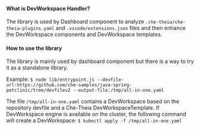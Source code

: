 #### What is DevWorkspace Handler?
The library is used by Dashboard component to analyze `.che-theia/che-theia-plugins.yaml` and `.vscode/extensions.json` files and then enhance the DevWorkspace components and DevWorkspace templates.

#### How to use the library
The library is mainly used by dashboard component but there is a way to try it as a standalone library.

Example:
`$ node lib/entrypoint.js --devfile-url:https://github.com/che-samples/java-spring-petclinic/tree/devfilev2 --output-file:/tmp/all-in-one.yaml`

The file `/tmp/all-in-one.yaml` contains a DevWorkspace based on the repository devfile and a Che-Theia DevWorkspaceTemplate.
If DevWorkspace engine is available on the cluster, the following command will create a DevWorkspace:
`$ kubectl apply -f /tmp/all-in-one.yaml`
